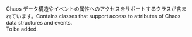 <Namespace Name="System.Fabric.Chaos.DataStructures">
  <Docs>
    <summary><span data-ttu-id="dc46a-101">Chaos データ構造やイベントの属性へのアクセスをサポートするクラスが含まれています。</span><span class="sxs-lookup"><span data-stu-id="dc46a-101">Contains classes that support access to attributes of Chaos data structures and events.</span></span></summary> 
    <remarks>To be added.</remarks>
  </Docs>
</Namespace>

